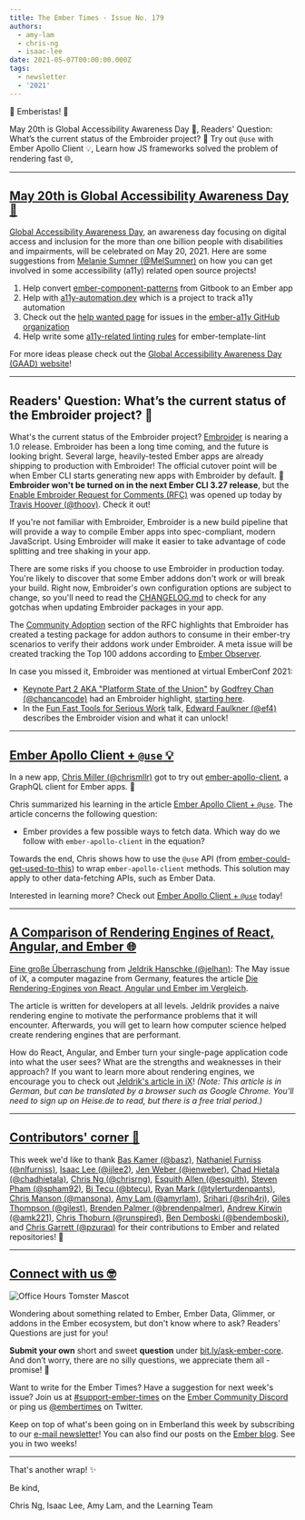 ```yaml
---
title: The Ember Times - Issue No. 179
authors:
  - amy-lam
  - chris-ng
  - isaac-lee
date: 2021-05-07T00:00:00.000Z
tags:
  - newsletter
  - '2021'
---
```


👋 Emberistas! 🐹

May 20th is Global Accessibility Awareness Day 💟,
Readers' Question: What’s the current status of the Embroider project? 🧵
Try out `@use` with Ember Apollo Client 💡,
Learn how JS frameworks solved the problem of rendering fast 🌐,

---

## [May 20th is Global Accessibility Awareness Day 💟](https://twitter.com/melaniersumner/status/1389703699241578502?s=20)

[Global Accessibility Awareness Day](https://en.wikipedia.org/wiki/Global_Accessibility_Awareness_Day), an awareness day focusing on digital access and inclusion for the more than one billion people with disabilities and impairments, will be celebrated on May 20, 2021. Here are some suggestions from [Melanie Sumner (@MelSumner)](https://github.com/MelSumner) on how you can get involved in some accessibility (a11y) related open source projects!

1. Help convert [ember-component-patterns](https://github.com/ember-components/ember-component-patterns) from Gitbook to an Ember app
2. Help with [a11y-automation.dev](https://github.com/MelSumner/a11y-automation) which is a project to track a11y automation
3. Check out the [help wanted page](https://help-wanted.emberjs.com/ember-a11y) for issues in the [ember-a11y GitHub organization](https://github.com/ember-a11y)
4. Help write some [a11y-related linting rules](https://github.com/ember-template-lint/ember-template-lint/issues?q=is%3Aopen+is%3Aissue+label%3Aa11y) for ember-template-lint

For more ideas please check out the [Global Accessibility Awareness Day (GAAD) website](https://globalaccessibilityawarenessday.org/)!

---

## Readers' Question: What’s the current status of the Embroider project? 🧵

What's the current status of the Embroider project? [Embroider](https://github.com/embroider-build/embroider) is nearing a 1.0 release. Embroider has been a long time coming, and the future is looking bright. Several large, heavily-tested Ember apps are already shipping to production with Embroider! The official cutover point will be when Ember CLI starts generating new apps with Embroider by default. 🙌 **Embroider won't be turned on in the next Ember CLI 3.27 release**, but the [Enable Embroider Request for Comments (RFC)](https://github.com/emberjs/rfcs/pull/746) was opened up today by [Travis Hoover (@thoov)](https://github.com/thoov). Check it out!

If you're not familiar with Embroider, Embroider is a new build pipeline that will provide a way to compile Ember apps into spec-compliant, modern JavaScript. Using Embroider will make it easier to take advantage of code splitting and tree shaking in your app.

There are some risks if you choose to use Embroider in production today. You're likely to discover that some Ember addons don't work or will break your build. Right now, Embroider's own configuration options are subject to change, so you'll need to read the [CHANGELOG.md](https://github.com/embroider-build/embroider/blob/master/CHANGELOG.md) to check for any gotchas when updating Embroider packages in your app. 

The [Community Adoption](https://github.com/emberjs/rfcs/blob/dbb7a7c5dc7a6698368f078aa66f97c4bddd4bcb/text/0000-enable-embroider.md#community-adoption) section of the RFC highlights that Embroider has created a testing package for addon authors to consume in their ember-try scenarios to verify their addons work under Embroider. A meta issue will be created tracking the Top 100 addons according to [Ember Observer](https://emberobserver.com/).

In case you missed it, Embroider was mentioned at virtual EmberConf 2021:

- [Keynote Part 2 AKA "Platform State of the Union"](https://www.youtube.com/watch?v=1Z6cLV2licU) by [Godfrey Chan (@chancancode)](https://github.com/chancancode) had an Embroider highlight, [starting here](https://youtu.be/1Z6cLV2licU?t=555).
- In the [Fun Fast Tools for Serious Work](https://www.youtube.com/watch?v=09USvAy7w9g) talk, [Edward Faulkner (@ef4)](https://github.com/ef4) describes the Embroider vision and what it can unlock!

---

## [Ember Apollo Client + `@use` 💡](https://dev.to/chrismllr/ember-apollo-client-use-5h3o)

In a new app, [Chris Miller (@chrismllr)](https://github.com/chrismllr) got to try out [ember-apollo-client](https://github.com/ember-graphql/ember-apollo-client), a GraphQL client for Ember apps. 🧡

Chris summarized his learning in the article [Ember Apollo Client + `@use`](https://dev.to/chrismllr/ember-apollo-client-use-5h3o). The article concerns the following question:

- Ember provides a few possible ways to fetch data. Which way do we follow with `ember-apollo-client` in the equation?

Towards the end, Chris shows how to use the `@use` API (from [ember-could-get-used-to-this](https://github.com/pzuraq/ember-could-get-used-to-this)) to wrap `ember-apollo-client` methods. This solution may apply to other data-fetching APIs, such as Ember Data.

Interested in learning more? Check out [Ember Apollo Client + `@use`](https://dev.to/chrismllr/ember-apollo-client-use-5h3o) today!

---

## [A Comparison of Rendering Engines of React, Angular, and Ember 🌐](https://www.heise.de/select/ix/2021/5/2018311514916341034)

[Eine große Überraschung](https://twitter.com/jelhan1/status/1384931700036222981) from [Jeldrik Hanschke (@jelhan)](https://github.com/jelhan): The May issue of iX, a computer magazine from Germany, features the article [Die Rendering-Engines von React, Angular und Ember im Vergleich](https://www.heise.de/select/ix/2021/5/2018311514916341034).

The article is written for developers at all levels. Jeldrik provides a naive rendering engine to motivate the performance problems that it will encounter. Afterwards, you will get to learn how computer science helped create rendering engines that are performant.

How do React, Angular, and Ember turn your single-page application code into what the user sees? What are the strengths and weaknesses in their approach? If you want to learn more about rendering engines, we encourage you to check out [Jeldrik's article in iX](https://www.heise.de/select/ix/2021/5/2018311514916341034)! *(Note: This article is in German, but can be translated by a browser such as Google Chrome. You'll need to sign up on Heise.de to read, but there is a free trial period.)*

---

## [Contributors' corner 👏](https://guides.emberjs.com/release/contributing/repositories/)

<p>This week we'd like to thank <a href="https://github.com/basz" rel="noopener noreferrer" target="_blank">Bas Kamer (@basz)</a>, <a href="https://github.com/nlfurniss" rel="noopener noreferrer" target="_blank">Nathaniel Furniss (@nlfurniss)</a>, <a href="https://github.com/ijlee2" rel="noopener noreferrer" target="_blank">Isaac Lee (@ijlee2)</a>, <a href="https://github.com/jenweber" rel="noopener noreferrer" target="_blank">Jen Weber (@jenweber)</a>, <a href="https://github.com/chadhietala" rel="noopener noreferrer" target="_blank">Chad Hietala (@chadhietala)</a>, <a href="https://github.com/chrisrng" rel="noopener noreferrer" target="_blank">Chris Ng (@chrisrng)</a>, <a href="https://github.com/esquith" rel="noopener noreferrer" target="_blank">Esquith Allen (@esquith)</a>, <a href="https://github.com/spham92" rel="noopener noreferrer" target="_blank">Steven Pham (@spham92)</a>, <a href="https://github.com/btecu" rel="noopener noreferrer" target="_blank">Bj Tecu (@btecu)</a>, <a href="https://github.com/tylerturdenpants" rel="noopener noreferrer" target="_blank">Ryan Mark (@tylerturdenpants)</a>, <a href="https://github.com/mansona" rel="noopener noreferrer" target="_blank">Chris Manson (@mansona)</a>, <a href="https://github.com/amyrlam" rel="noopener noreferrer" target="_blank">Amy Lam (@amyrlam)</a>, <a href="https://github.com/srih4ri" rel="noopener noreferrer" target="_blank">Srihari (@srih4ri)</a>, <a href="https://github.com/gilest" rel="noopener noreferrer" target="_blank">Giles Thompson (@gilest)</a>, <a href="https://github.com/brendenpalmer" rel="noopener noreferrer" target="_blank">Brenden Palmer (@brendenpalmer)</a>, <a href="https://github.com/amk221" rel="noopener noreferrer" target="_blank">Andrew Kirwin (@amk221)</a>, <a href="https://github.com/runspired" rel="noopener noreferrer" target="_blank">Chris Thoburn (@runspired)</a>, <a href="https://github.com/bendemboski" rel="noopener noreferrer" target="_blank">Ben Demboski (@bendemboski)</a>, and <a href="https://github.com/pzuraq" rel="noopener noreferrer" target="_blank">Chris Garrett (@pzuraq)</a> for their contributions to Ember and related repositories! 💖</p>

---

## [Connect with us 🤓](https://docs.google.com/forms/d/e/1FAIpQLScqu7Lw_9cIkRtAiXKitgkAo4xX_pV1pdCfMJgIr6Py1V-9Og/viewform)

<div class="blog-row">
  <img class="float-right small transparent padded" alt="Office Hours Tomster Mascot" title="Readers' Questions" src="/images/tomsters/officehours.png" />

  <p>Wondering about something related to Ember, Ember Data, Glimmer, or addons in the Ember ecosystem, but don't know where to ask? Readers’ Questions are just for you!</p>

  <p><strong>Submit your own</strong> short and sweet <strong>question</strong> under <a href="https://bit.ly/ask-ember-core" target="rq">bit.ly/ask-ember-core</a>. And don’t worry, there are no silly questions, we appreciate them all - promise! 🤞</p>

  <p>Want to write for the Ember Times? Have a suggestion for next week's issue? Join us at <a href="https://discordapp.com/channels/480462759797063690/485450546887786506">#support-ember-times</a> on the <a href="https://discord.gg/emberjs">Ember Community Discord</a> or ping us <a href="https://twitter.com/embertimes">@embertimes</a> on Twitter.</p>

  <p>Keep on top of what's been going on in Emberland this week by subscribing to our <a href="https://embertimes.substack.com/">e-mail newsletter</a>! You can also find our posts on the <a href="https://blog.emberjs.com/tag/newsletter">Ember blog</a>. See you in two weeks!</p>
</div>

---

That's another wrap! ✨

Be kind,

Chris Ng, Isaac Lee, Amy Lam, and the Learning Team
